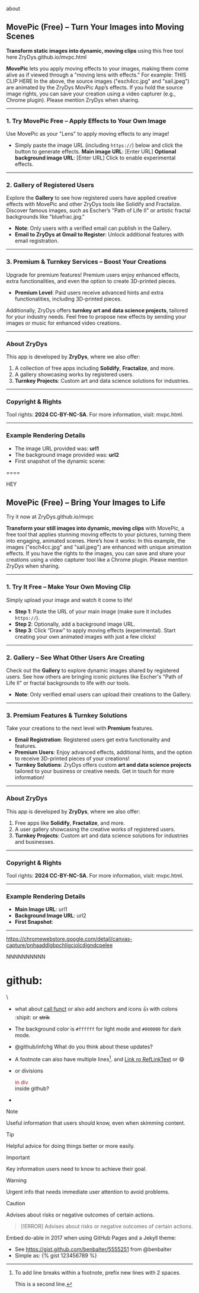 about



## MovePic (Free) – Turn Your Images into Moving Scenes

**Transform static images into dynamic, moving clips** using this free tool here ZryDys.github.io/mvpc.html 

**MovePic** lets you apply moving effects to your images, making them come alive as if viewed through a "moving lens with effects." For example:
   THIS CLIP HERE
In the above, the source images ("esch4cc.jpg" and "sail.jpeg") are animated by the ZryDys MovPic App’s effects. If you hold the source image rights, you can save your creation using a video capturer (e.g., Chrome plugin). Please mention ZryDys when sharing.

------



### 1. Try MovePic Free – Apply Effects to Your Own Image

Use MovePic as your "Lens" to apply moving effects to any image!

- Simply paste the image URL (including `https://`) below and click the button to generate effects.
  **Main image URL**: [Enter URL]
  **Optional background image URL**: [Enter URL]
  Click to enable experimental effects.

------



### 2. Gallery of Registered Users

Explore the **Gallery** to see how registered users have applied creative effects with MovePic and other ZryDys tools like Solidify and Fractalize. Discover famous images, such as Escher’s "Path of Life II" or artistic fractal backgrounds like "bluefrac.jpg."

- **Note**: Only users with a verified email can publish in the Gallery.
- **Email to ZryDys at Gmail to Register**: Unlock additional features with email registration.

------



### 3. Premium & Turnkey Services – Boost Your Creations

Upgrade for premium features! Premium users enjoy enhanced effects, extra functionalities, and even the option to create 3D-printed pieces.

- **Premium Level**: Paid users receive advanced hints and extra functionalities, including 3D-printed pieces.

Additionally, ZryDys offers **turnkey art and data science projects**, tailored for your industry needs. Feel free to propose new effects by sending your images or music for enhanced video creations.

------







### About ZryDys

This app is developed by **ZryDys**, where we also offer:

1. A collection of free apps including **Solidify**, **Fractalize**, and more.
2. A gallery showcasing works by registered users.
3. **Turnkey Projects**: Custom art and data science solutions for industries.

------



### Copyright & Rights

Tool rights: **2024 CC-BY-NC-SA**. For more information, visit: mvpc.html.

------



### Example Rendering Details

- The image URL provided was: **url1**
- The background image provided was: **url2**
- First snapshot of the dynamic scene: <click to save the snapshot>



==== 



HEY





## MovePic (Free) – Bring Your Images to Life

Try it now at ZryDys.github.io/mvpc

**Transform your still images into dynamic, moving clips** with MovePic, a free tool that applies stunning moving effects to your pictures, turning them into engaging, animated scenes. Here’s how it works:
<THIS CLIP HERE>
In this example, the images ("esch4cc.jpg" and "sail.jpeg") are enhanced with unique animation effects. If you have the rights to the images, you can save and share your creations using a video capturer tool like a Chrome plugin. Please mention ZryDys when sharing.

------

### 1. Try It Free – Make Your Own Moving Clip

Simply upload your image and watch it come to life!

- **Step 1**: Paste the URL of your main image (make sure it includes `https://`).
- **Step 2**: Optionally, add a background image URL.
- **Step 3**: Click “Draw” to apply moving effects (experimental).
  Start creating your own animated images with just a few clicks!

------



### 2. Gallery – See What Other Users Are Creating

Check out the **Gallery** to explore dynamic images shared by registered users. See how others are bringing iconic pictures like Escher's "Path of Life II" or fractal backgrounds to life with our tools.

- **Note**: Only verified email users can upload their creations to the Gallery.

------



### 3. Premium Features & Turnkey Solutions

Take your creations to the next level with **Premium** features.

- **Email Registration**: Registered users get extra functionality and features.
- **Premium Users**: Enjoy advanced effects, additional hints, and the option to receive 3D-printed pieces of your creations!
- **Turnkey Solutions**: ZryDys offers custom **art and data science projects** tailored to your business or creative needs. Get in touch for more information!

------



### About ZryDys

This app is developed by **ZryDys**, where we also offer:

1. Free apps like **Solidify**, **Fractalize**, and more.
2. A user gallery showcasing the creative works of registered users.
3. **Turnkey Projects**: Custom art and data science solutions for industries and businesses.

------



### Copyright & Rights

Tool rights: **2024 CC-BY-NC-SA**. For more information, visit: mvpc.html.

------



### Example Rendering Details

- **Main Image URL**: url1
- **Background Image URL**: url2
- **First Snapshot**: <click to save the snapshot>

------





https://chromewebstore.google.com/detail/canvas-capture/pnhaaddlgbpchligciolcdjgndcpelee





NNNNNNNNNN









# github:

\



- what about [call funct](javascript:save_scr();) or also add  <a name="my-custom-anchor-point">anchors</a> and icons :+1:  with colons  :shipit: or ~~strik~~

- The background color is `#ffffff` for light mode and `#000000` for dark mode.

- @github/infchg What do you think about these updates?

- A footnote can also have multiple lines[^2].  and [Link ro RefLinkText][RefLin1] or :smile:

- or divisions <div style='color: red;'> in div </div> inside github?

- 

  [RefLin1]: hppt://Ref-Link-1

  

  [^2]: To add line breaks within a footnote, prefix new lines with 2 spaces.

    This is a second line.

  

> [!NOTE] 
>
> Useful information that users should know, even when skimming content.



> [!TIP]
> Helpful advice for doing things better or more easily.



> [!IMPORTANT]
> Key information users need to know to achieve their goal.

> [!WARNING]
> Urgent info that needs immediate user attention to avoid problems.

> [!CAUTION]
> Advises about risks or negative outcomes of certain actions. 


> [!ERROR]
> Advises about risks or negative outcomes of certain actions. 



Embed do-able in 2017 when using GitHub Pages and a Jekyll theme:



- See https://gist.github.com/benbalter/5555251 from @benbalter
 - Simple as: {% gist 123456789 %}

